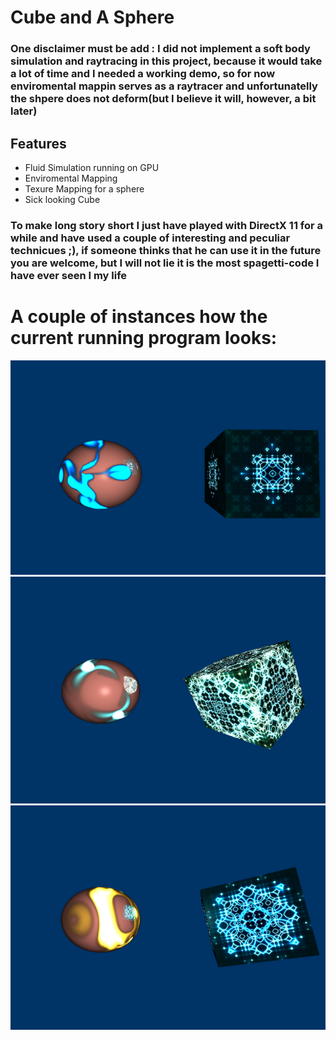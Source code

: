 # Cube and A Sphere

### One disclaimer must be add : I did not implement a soft body simulation and raytracing in this project, because it would take a lot of time and I needed a working demo, so for now enviromental mappin serves as a raytracer and unfortunatelly the shpere does not deform(but I believe it will, however, a bit later)
## Features

- Fluid Simulation running on GPU
- Enviromental Mapping 
- Texure Mapping for a sphere
- Sick looking Cube

### To make long story short I just have played with DirectX 11 for a while and have used a couple of interesting and peculiar technicues ;), if someone thinks that he can use it in the future you are welcome, but I will not lie it is the most spagetti-code I have ever seen I my life

# A couple of instances how the current running program looks:
![This is a alt text.](/Images/image0.png "This is a sample image.")
![This is a alt text.](/Images/image1.png "This is a sample image.")
![This is a alt text.](/Images/image2.png "This is a sample image.")
